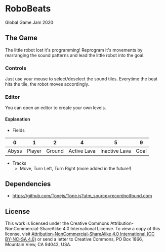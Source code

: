 # RoboBeats
Global Game Jam 2020

## The Game
The little robot lost it's programming!
Reprogram it's movements by rearranging the sound patterns and lead the little robot into the goal.

### Controls
Just use your mouse to select/deselect the sound tiles. Everytime the beat hits the tile, the robot moves accordingly.

### Editor
You can open an editor to create your own levels.

#### Explanation
* Fields

| 0 | 1 | 2 | 4 | 5 | 9 |
| -------- | -------- | -------- | -------- | -------- | -------- |
| Abyss     | Player     | Ground     | Active Lava     | Inactive Lava     | Goal |

* Tracks
  * Move, Turn Left, Turn Right (more added in the future!)

## Dependencies
* https://github.com/Tonejs/Tone.js?utm_source=recordnotfound.com

## License
This work is licensed under the Creative Commons Attribution-NonCommercial-ShareAlike 4.0 International License. To view a copy of this license, visit [Attribution-NonCommercial-ShareAlike 4.0 International (CC BY-NC-SA 4.0)](http://creativecommons.org/licenses/by-nc-sa/4.0/) or send a letter to Creative Commons, PO Box 1866, Mountain View, CA 94042, USA.
